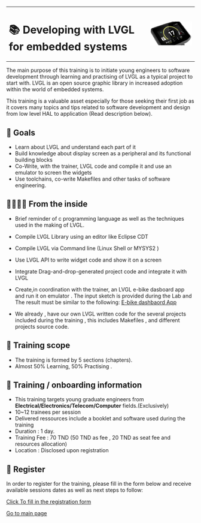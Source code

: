 
<table style="width: 100%;"> 
<tbody>
<tr>
<td style="width: 75%; vertical-align: middle; text-align: left;"> <h1><b>📚 Developing with LVGL for embedded systems</b></h1></td>
<td style="width: 25%;"> <img src="../assets/lvgl_dash.png" alt="" ></td>
</tr>
</tbody>
</table>



The main purpose of this training is to initiate young engineers to software development through learning
and practising of LVGL as a typical project to start with. LVGL is an open source graphic library in increased adoption within the world of embedded systems. 

This training is a valuable asset especially for those seeking their first job as it covers many topics and tips 
related to software development and design from low level HAL to application (Read description below).


##  🎯 Goals

 *  Learn about LVGL and understand each part of it
 *  Build knowledge about display screen as a peripheral and its functional building blocks
 *  Co-Write, with the trainer, LVGL code and compile it and use an emulator to screen the widgets
 *  Use toolchains, co-write Makefiles and other tasks of software engineering.  

## 📂👨🏻‍🔧 From the inside

 *  Brief reminder of c programming language as well as the techniques used in the making of LVGL.
 *  Compile LVGL Library using an editor like Eclipse CDT
 *  Compile LVGL via Command line (Linux Shell or MYSYS2 )
 *  Use LVGL API to write widget code and show it on a screen
 *  Integrate Drag-and-drop-generated project code and integrate it with LVGL
 *  Create,in coordination with the trainer, an LVGL e-bike dasboard app and run it on emulator . The input sketch is provided
   during the Lab and The result must be similar to the following:
[E-bike dashbaord App](https://www.youtube.com/watch?v=jMRyvFU7gYQ)

 * We already , have our own LVGL written code for the several projects included during the training , this includes Makefiles , and different projects
   source code.  
   
## 📖 Training scope

  * The training is formed by 5 sections (chapters).
  * Almost 50% Learning, 50% Practising .

## 📌 Training / onboarding information

  * This training targets young graduate engineers from **Electrical/Electronics/Telecom/Computer** fields.(Exclusively)
  * 10~12 trainees per session
  * Delivered ressources include a booklet and software used during the training
  * Duration : 1 day.
  * Training Fee : 70 TND      (50 TND as fee , 20 TND as seat fee and resources allocation)
  * Location : Disclosed upon registration
    
## 📝 Register
<p>In order to register for the training, please fill in the form below and receive available sessions dates
as well as next steps to follow:<br></p>

[Click To fill in the registration form ](https://forms.gle/UJd1ihHvJNftb4U77)


[Go to main page ](https://kt4engineering.github.io/k-training)
